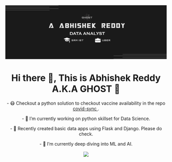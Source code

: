 <!-- <div style="background-color: black;" align = "center"> -->
<div align='center'>
    <img src = 'https://raw.githubusercontent.com/AAbhishekReddy/AAbhishekReddy/master/git-banner-uber.png' style='width: 1000px;'>
</div>

<h1 align="center"> Hi there 👋, This is Abhishek Reddy A.K.A GHOST 👻</h1>

<p align="center">
- 😷 Checkout a python solution to checkout vaccine availability in the repo <a href="https://github.com/AAbhishekReddy/covid-sync"> covid-sync </a>.
</p>

<p align="center">
- 🔭 I’m currently working on python skillset for Data Science.
</p>
<p align="center">
- 😬 Recently created basic data apps using Flask and Django. Please do check.
</p>
<p align="center">
- 🌱 I’m currently deep diving into ML and AI.
</p>

<p align="center"> <img align="center" src = "https://github-readme-stats.vercel.app/api?username=AAbhishekReddy&show_icons=true&theme=algolia"> </p>
